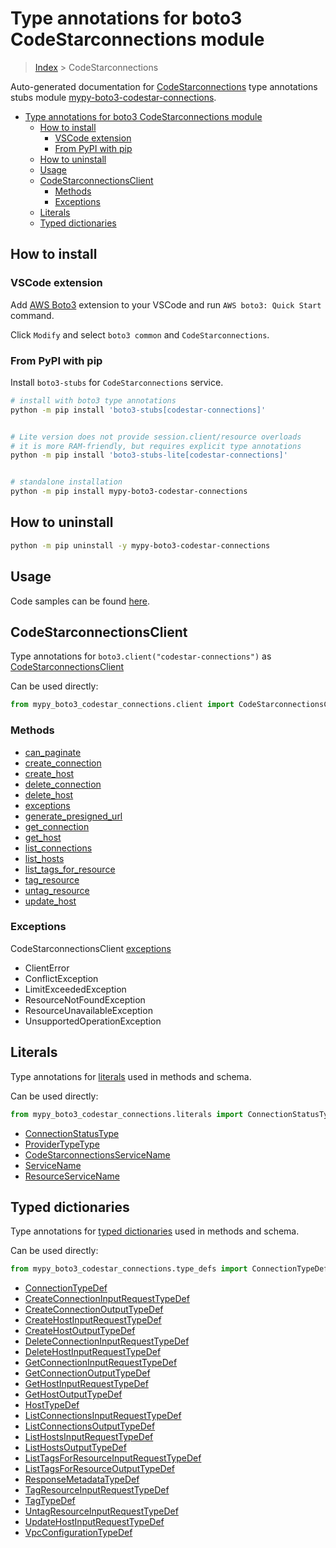 <a id="type-annotations-for-boto3-codestarconnections-module"></a>

# Type annotations for boto3 CodeStarconnections module

> [Index](..) > CodeStarconnections

Auto-generated documentation for
[CodeStarconnections](https://boto3.amazonaws.com/v1/documentation/api/latest/reference/services/codestar-connections.html#CodeStarconnections)
type annotations stubs module
[mypy-boto3-codestar-connections](https://pypi.org/project/mypy-boto3-codestar-connections/).

- [Type annotations for boto3 CodeStarconnections module](#type-annotations-for-boto3-codestarconnections-module)
  - [How to install](#how-to-install)
    - [VSCode extension](#vscode-extension)
    - [From PyPI with pip](#from-pypi-with-pip)
  - [How to uninstall](#how-to-uninstall)
  - [Usage](#usage)
  - [CodeStarconnectionsClient](#codestarconnectionsclient)
    - [Methods](#methods)
    - [Exceptions](#exceptions)
  - [Literals](#literals)
  - [Typed dictionaries](#typed-dictionaries)

<a id="how-to-install"></a>

## How to install

<a id="vscode-extension"></a>

### VSCode extension

Add
[AWS Boto3](https://marketplace.visualstudio.com/items?itemName=Boto3typed.boto3-ide)
extension to your VSCode and run `AWS boto3: Quick Start` command.

Click `Modify` and select `boto3 common` and `CodeStarconnections`.

<a id="from-pypi-with-pip"></a>

### From PyPI with pip

Install `boto3-stubs` for `CodeStarconnections` service.

```bash
# install with boto3 type annotations
python -m pip install 'boto3-stubs[codestar-connections]'


# Lite version does not provide session.client/resource overloads
# it is more RAM-friendly, but requires explicit type annotations
python -m pip install 'boto3-stubs-lite[codestar-connections]'


# standalone installation
python -m pip install mypy-boto3-codestar-connections
```

<a id="how-to-uninstall"></a>

## How to uninstall

```bash
python -m pip uninstall -y mypy-boto3-codestar-connections
```

<a id="usage"></a>

## Usage

Code samples can be found [here](./usage.md).

<a id="codestarconnectionsclient"></a>

## CodeStarconnectionsClient

Type annotations for `boto3.client("codestar-connections")` as
[CodeStarconnectionsClient](./client.md)

Can be used directly:

```python
from mypy_boto3_codestar_connections.client import CodeStarconnectionsClient
```

<a id="methods"></a>

### Methods

- [can_paginate](./client.md#can_paginate)
- [create_connection](./client.md#create_connection)
- [create_host](./client.md#create_host)
- [delete_connection](./client.md#delete_connection)
- [delete_host](./client.md#delete_host)
- [exceptions](./client.md#exceptions)
- [generate_presigned_url](./client.md#generate_presigned_url)
- [get_connection](./client.md#get_connection)
- [get_host](./client.md#get_host)
- [list_connections](./client.md#list_connections)
- [list_hosts](./client.md#list_hosts)
- [list_tags_for_resource](./client.md#list_tags_for_resource)
- [tag_resource](./client.md#tag_resource)
- [untag_resource](./client.md#untag_resource)
- [update_host](./client.md#update_host)

<a id="exceptions"></a>

### Exceptions

CodeStarconnectionsClient [exceptions](./client.md#exceptions)

- ClientError
- ConflictException
- LimitExceededException
- ResourceNotFoundException
- ResourceUnavailableException
- UnsupportedOperationException

<a id="literals"></a>

## Literals

Type annotations for [literals](./literals.md) used in methods and schema.

Can be used directly:

```python
from mypy_boto3_codestar_connections.literals import ConnectionStatusType, ...
```

- [ConnectionStatusType](./literals.md#connectionstatustype)
- [ProviderTypeType](./literals.md#providertypetype)
- [CodeStarconnectionsServiceName](./literals.md#codestarconnectionsservicename)
- [ServiceName](./literals.md#servicename)
- [ResourceServiceName](./literals.md#resourceservicename)

<a id="typed-dictionaries"></a>

## Typed dictionaries

Type annotations for [typed dictionaries](./type_defs.md) used in methods and
schema.

Can be used directly:

```python
from mypy_boto3_codestar_connections.type_defs import ConnectionTypeDef, ...
```

- [ConnectionTypeDef](./type_defs.md#connectiontypedef)
- [CreateConnectionInputRequestTypeDef](./type_defs.md#createconnectioninputrequesttypedef)
- [CreateConnectionOutputTypeDef](./type_defs.md#createconnectionoutputtypedef)
- [CreateHostInputRequestTypeDef](./type_defs.md#createhostinputrequesttypedef)
- [CreateHostOutputTypeDef](./type_defs.md#createhostoutputtypedef)
- [DeleteConnectionInputRequestTypeDef](./type_defs.md#deleteconnectioninputrequesttypedef)
- [DeleteHostInputRequestTypeDef](./type_defs.md#deletehostinputrequesttypedef)
- [GetConnectionInputRequestTypeDef](./type_defs.md#getconnectioninputrequesttypedef)
- [GetConnectionOutputTypeDef](./type_defs.md#getconnectionoutputtypedef)
- [GetHostInputRequestTypeDef](./type_defs.md#gethostinputrequesttypedef)
- [GetHostOutputTypeDef](./type_defs.md#gethostoutputtypedef)
- [HostTypeDef](./type_defs.md#hosttypedef)
- [ListConnectionsInputRequestTypeDef](./type_defs.md#listconnectionsinputrequesttypedef)
- [ListConnectionsOutputTypeDef](./type_defs.md#listconnectionsoutputtypedef)
- [ListHostsInputRequestTypeDef](./type_defs.md#listhostsinputrequesttypedef)
- [ListHostsOutputTypeDef](./type_defs.md#listhostsoutputtypedef)
- [ListTagsForResourceInputRequestTypeDef](./type_defs.md#listtagsforresourceinputrequesttypedef)
- [ListTagsForResourceOutputTypeDef](./type_defs.md#listtagsforresourceoutputtypedef)
- [ResponseMetadataTypeDef](./type_defs.md#responsemetadatatypedef)
- [TagResourceInputRequestTypeDef](./type_defs.md#tagresourceinputrequesttypedef)
- [TagTypeDef](./type_defs.md#tagtypedef)
- [UntagResourceInputRequestTypeDef](./type_defs.md#untagresourceinputrequesttypedef)
- [UpdateHostInputRequestTypeDef](./type_defs.md#updatehostinputrequesttypedef)
- [VpcConfigurationTypeDef](./type_defs.md#vpcconfigurationtypedef)
